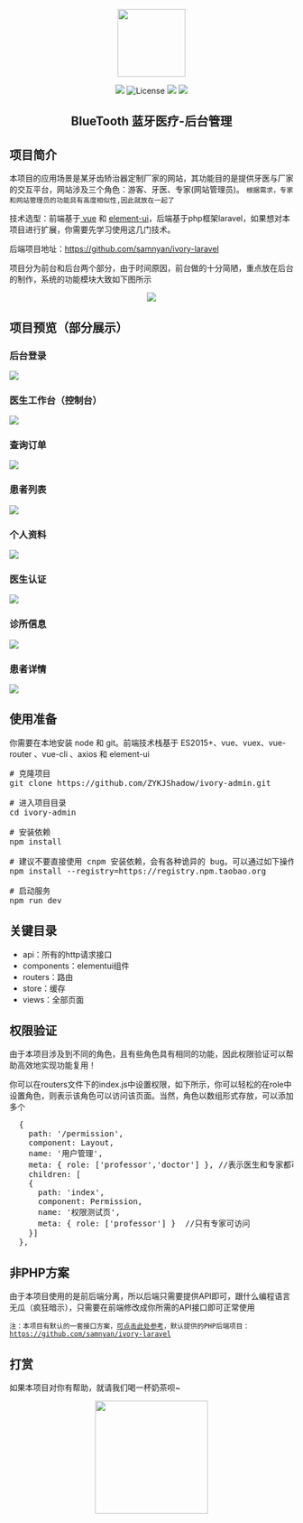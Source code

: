 <p align="center">
<img src="https://schoolgezhi.cn/cdn/img/bluetooth.png" width=120 />
</p>

<p align="center">
<img src="https://schoolgezhi.cn/cdn/img/buildpass.svg" />
<img src="https://camo.githubusercontent.com/608dd8517bbaed6004fe246dbbf96f1cfdfd0a32/68747470733a2f2f696d672e736869656c64732e696f2f6e706d2f6c2f7675652e7376673f73616e6974697a653d74727565" alt="License" data-canonical-src="https://img.shields.io/npm/l/vue.svg?sanitize=true" style="max-width:100%;">
<img src="https://img.shields.io/badge/author-shadow%20%26%20samnyan-blue.svg" />
<img src="https://img.shields.io/badge/npm-v3.0.0-orange.svg" />
</p>

<h2 align="center">BlueTooth 蓝牙医疗-后台管理</h2>

<h2>项目简介</h2>
<p>本项目的应用场景是某牙齿矫治器定制厂家的网站，其功能目的是提供牙医与厂家的交互平台，网站涉及三个角色：游客、牙医、专家(网站管理员)。
<code>根据需求，专家和网站管理员的功能具有高度相似性,因此就放在一起了</code>

</p>
<p>
技术选型：前端基于<a href="https://github.com/vuejs/vue"> vue</a> 和 <a href="https://github.com/ElemeFE/element">element-ui</a>，后端基于php框架laravel，如果想对本项目进行扩展，你需要先学习使用这几门技术。
</p>
<p>
后端项目地址：<a href="https://github.com/samnyan/ivory-laravel">https://github.com/samnyan/ivory-laravel</a>
</p>
<p>
项目分为前台和后台两个部分，由于时间原因，前台做的十分简陋，重点放在后台的制作，系统的功能模块大致如下图所示
</p>

<p align="center">
<img src="https://schoolgezhi.cn/cdn/img/BlueToothFunction.png"/>
</p>

<h2>项目预览（部分展示）</h2>
<h3>后台登录</h3>
<p>
  <img src="https://schoolgezhi.cn/cdn/img/backgroud-login.png"/>
</p>
<h3>医生工作台（控制台）</h3>
<p>
  <img src="https://schoolgezhi.cn/cdn/img/dashboard-doctor.jpg"/>
</p>
<h3>查询订单</h3>
<p>
  <img src="https://schoolgezhi.cn/cdn/img/order-table.jpg"/>
</p>
<h3>患者列表</h3>
<p>
  <img src="https://schoolgezhi.cn/cdn/img/patient-doctor.jpg"/>
</p>

<h3>个人资料</h3>
<p>
  <img src="https://schoolgezhi.cn/cdn/img/user-detail.jpg"/>
</p>

<h3>医生认证</h3>
<p>
  <img src="https://schoolgezhi.cn/cdn/img/certification.png"/>
</p>

<h3>诊所信息</h3>
<p>
  <img src="https://schoolgezhi.cn/cdn/img/clinic-detail.jpg" />
</p>

<h3>患者详情</h3>
<p>
  <img src="https://schoolgezhi.cn/cdn/img/patient-detail.jpg" />
</p>

<h2>使用准备</h2>
<p>

你需要在本地安装 node 和 git。前端技术栈基于 ES2015+、vue、vuex、vue-router 、vue-cli 、axios 和 element-ui
<pre><span class="pl-c"><span class="pl-c">#</span> 克隆项目</span>
git clone https://github.com/ZYKJShadow/ivory-admin.git

<span class="pl-c"><span class="pl-c">#</span> 进入项目目录</span>
<span class="pl-c1">cd</span> ivory-admin

<span class="pl-c"><span class="pl-c">#</span> 安装依赖</span>
npm install

<span class="pl-c"><span class="pl-c">#</span> 建议不要直接使用 cnpm 安装依赖，会有各种诡异的 bug。可以通过如下操作解决 npm 下载速度慢的问题</span>
npm install --registry=https://registry.npm.taobao.org

<span class="pl-c"><span class="pl-c">#</span> 启动服务</span>
npm run dev</pre>
</p>

<h2>关键目录</h2>
<p>
  <ul>
    <li>api：所有的http请求接口</li>
    <li>components：elementui组件</li>
    <li>routers：路由</li>
    <li>store：缓存</li>
    <li>views：全部页面</li>
  </ul>
</p>

<h2>权限验证</h2>
<p>由于本项目涉及到不同的角色，且有些角色具有相同的功能，因此权限验证可以帮助高效地实现功能复用！</p>
<p>你可以在routers文件下的index.js中设置权限，如下所示，你可以轻松的在role中设置角色，则表示该角色可以访问该页面。当然，角色以数组形式存放，可以添加多个</p>
<pre>
  {
    path: '/permission',
    component: Layout,
    name: '用户管理',
    meta: { role: ['professor','doctor'] }, //表示医生和专家都可访问
    children: [
    { 
      path: 'index',
      component: Permission,
      name: '权限测试页',
      meta: { role: ['professor'] }  //只有专家可访问
    }]
  },
</pre>

<h2>非PHP方案</h2>
<p>由于本项目使用的是前后端分离，所以后端只需要提供API即可，跟什么编程语言无瓜（疯狂暗示），只需要在前端修改成你所需的API接口即可正常使用</p>
<code>注：本项目有默认的一套接口方案，<a href="https://ivory.msm.moe/docs/#info">可点击此处参考</a>，默认提供的PHP后端项目：<a href="https://github.com/samnyan/ivory-laravel">https://github.com/samnyan/ivory-laravel</a></code>

<h2>打赏</h2>
<p>如果本项目对你有帮助，就请我们喝一杯奶茶呗~</p>
<p align="center">
  <img src="https://schoolgezhi.cn/cdn/img/donate.png" width=200 />
</p>

